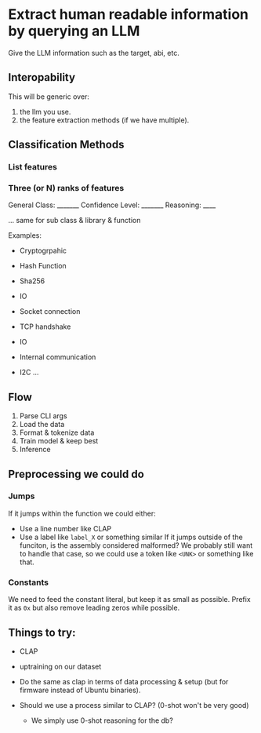 # Extract human readable information by querying an LLM

Give the LLM information such as the target, abi, etc.

## Interopability

This will be generic over:
1. the llm you use.
2. the feature extraction methods (if we have multiple).

## Classification Methods

### List features

### Three (or N) ranks of features

General Class: _______
Confidence Level: _______
Reasoning: ____

... same for sub class & library & function

Examples:
- Cryptogrpahic
- Hash Function
- Sha256

- IO
- Socket connection
- TCP handshake

- IO
- Internal communication
- I2C ...


## Flow

1. Parse CLI args
2. Load the data 
3. Format & tokenize data
4. Train model & keep best
5. Inference

## Preprocessing we could do
### Jumps
If it jumps within the function we could either:
- Use a line number like CLAP
- Use a label like `label_X` or something similar
If it jumps outside of the funciton, is the assembly considered malformed?
We probably still want to handle that case, so we could use a token like `<UNK>` or something like that.

### Constants
We need to feed the constant literal, but keep it as small as possible. Prefix it as `0x` but also remove leading zeros while possible.

## Things to try:

- CLAP
- uptraining on our dataset

- Do the same as clap in terms of data processing & setup (but for firmware instead of Ubuntu binaries).

- Should we use a process similar to CLAP? (0-shot won't be very good)
    - We simply use 0-shot reasoning for the db?
